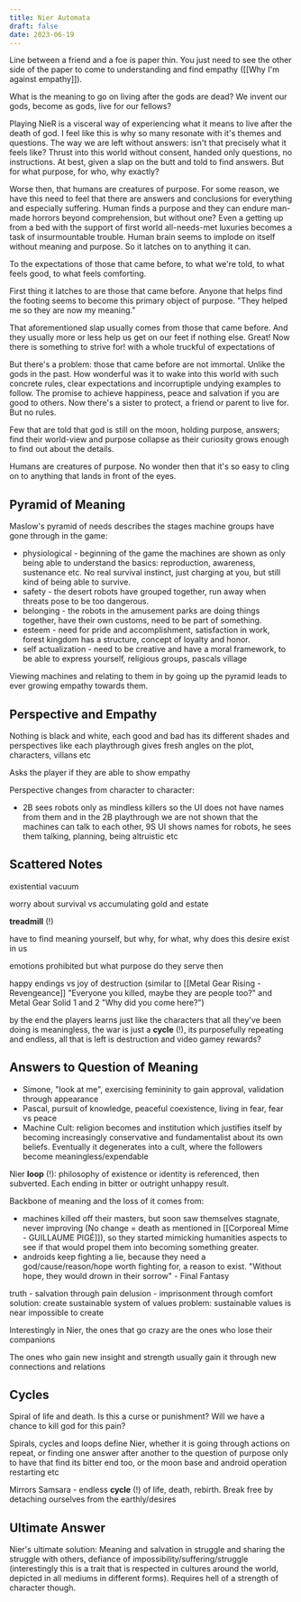 ```yaml
---
title: Nier Automata
draft: false
date: 2023-06-19
---
```


Line between a friend and a foe is paper thin. You just need to see the other side of the paper to come to understanding and find empathy ([[Why I'm against empathy]]).

What is the meaning to go on living after the gods are dead? We invent our gods, become as gods, live for our fellows? 

Playing NieR is a visceral way of experiencing what it means to live after the death of god. I feel like this is why so many resonate with it's themes and questions. The way we are left without answers: isn't that precisely what it feels like? Thrust into this world without consent, handed only questions, no instructions. At best, given a slap on the butt and told to find answers. But for what purpose, for who, why exactly?

Worse then, that humans are creatures of purpose. For some reason, we have this need to feel that there are answers and conclusions for everything and especially suffering. Human finds a purpose and they can endure man-made horrors beyond comprehension, but without one? Even a getting up from a bed with the support of first world all-needs-met luxuries becomes a task of insurmountable trouble. Human brain seems to implode on itself without meaning and purpose. So it latches on to anything it can.

To the expectations of those that came before, to what we're told, to what feels good, to what feels comforting.

First thing it latches to are those that came before. Anyone that helps find the footing seems to become this primary object of purpose. "They helped me so they are now my meaning."  

That aforementioned slap usually comes from those that came before. And they usually more or less help us get on our feet if nothing else. Great! Now there is something to strive for!  with a whole truckful of expectations of

But there's a problem: those that came before are not immortal. Unlike the gods in the past. How wonderful was it to wake into this world with such concrete rules, clear expectations and incorruptiple undying examples to follow. The promise to achieve happiness, peace and salvation if you are good to others. Now there's a sister to protect, a friend or parent to live for. But no rules. 

Few that are told that god is still on the moon, holding purpose, answers; find their world-view and purpose collapse as their curiosity grows enough to find out about the details. 

Humans are creatures of purpose. No wonder then that it's so easy to cling on to anything that lands in front of the eyes.

## Pyramid of Meaning

Maslow's pyramid of needs describes the stages machine groups have gone through in the game:
- physiological - beginning of the game the machines are shown as only being able to understand the basics: reproduction, awareness, sustenance etc. No real survival instinct, just charging at you, but still kind of being able to survive.
- safety - the desert robots have grouped together, run away when threats pose to be too dangerous.
- belonging - the robots in the amusement parks are doing things together, have their own customs, need to be part of something.
- esteem - need for pride and accomplishment, satisfaction in work, forest kingdom has a structure, concept of loyalty and honor.
- self actualization - need to be creative and have a moral framework, to be able to express yourself, religious groups, pascals village

Viewing machines and relating to them in by going up the pyramid leads to ever growing empathy towards them.
## Perspective and Empathy

Nothing is black and white, each good and bad has its different shades and perspectives
like each playthrough gives fresh angles on the plot, characters, villans etc

Asks the player if they are able to show empathy

Perspective changes from character to character:
- 2B sees robots only as mindless killers so the UI does not have names from them and in the 2B playthrough we are not shown that the machines can talk to each other, 9S UI shows names for robots, he sees them talking, planning, being altruistic etc

## Scattered Notes

existential vacuum

worry about survival vs accumulating gold and estate

**treadmill** (!)

have to find meaning yourself, but why, for what, why does this desire exist in us

emotions prohibited but what purpose do they serve then

happy endings vs joy of destruction (similar to [[Metal Gear Rising - Revengeance]] "Everyone you killed, maybe they are people too?" and Metal Gear Solid 1 and 2 "Why did you come here?")

by the end the players learns just like the characters that all they've been doing is meaningless, the war is just a **cycle** (!), its purposefully repeating and endless, all that is left is destruction and video gamey rewards?

## Answers to Question of Meaning

- Simone, "look at me", exercising femininity to gain approval, validation through appearance
- Pascal, pursuit of knowledge, peaceful coexistence, living in fear, fear vs peace
- Machine Cult: religion becomes and institution which justifies itself by becoming increasingly conservative and fundamentalist about its own beliefs. Eventually it degenerates into a cult, where the followers become meaningless/expendable

Nier **loop** (!): philosophy of existence or identity is referenced, then subverted. Each ending in bitter or outright unhappy result.

Backbone of meaning and the loss of it comes from: 
- machines killed off their masters, but soon saw themselves stagnate, never improving (No change = death as mentioned in [[Corporeal Mime - GUILLAUME PIGÉ]]), so they started mimicking humanities aspects to see if that would propel them into becoming something greater.
- androids keep fighting a lie, because they need a god/cause/reason/hope worth fighting for, a reason to exist. "Without hope, they would drown in their sorrow" - Final Fantasy

truth - salvation through pain
delusion - imprisonment through comfort
solution: create sustainable system of values
problem: sustainable values is near impossible to create

Interestingly in Nier, the ones that go crazy are the ones who lose their companions

The ones who gain new insight and strength usually gain it through new connections and relations

## Cycles

Spiral of life and death. Is this a curse or punishment? Will we have a chance to kill god for this pain?

Spirals, cycles and loops define Nier, whether it is going through actions on repeat, or finding one answer after another to the question of purpose only to have that find its bitter end too, or the moon base and android operation restarting etc

Mirrors Samsara - endless **cycle** (!) of life, death, rebirth. Break free by detaching ourselves from the earthly/desires

## Ultimate Answer

Nier's ultimate solution: Meaning and salvation in struggle and sharing the struggle with others, defiance of impossibility/suffering/struggle (interestingly this is a trait that is respected in cultures around the world, depicted in all mediums in different forms). Requires hell of a strength of character though.